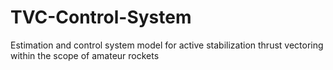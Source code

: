 # TVC-Control-System
Estimation and control system model for active stabilization thrust vectoring within the scope of amateur rockets
